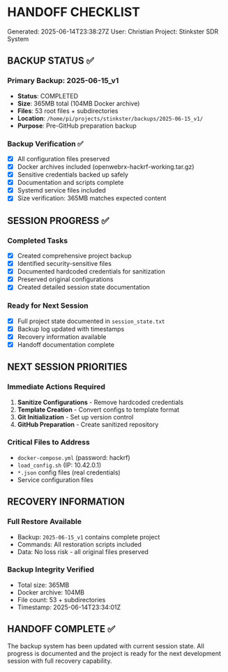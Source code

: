 # HANDOFF CHECKLIST
Generated: 2025-06-14T23:38:27Z
User: Christian
Project: Stinkster SDR System

## BACKUP STATUS ✅

### Primary Backup: 2025-06-15_v1
- **Status**: COMPLETED
- **Size**: 365MB total (104MB Docker archive)
- **Files**: 53 root files + subdirectories
- **Location**: `/home/pi/projects/stinkster/backups/2025-06-15_v1/`
- **Purpose**: Pre-GitHub preparation backup

### Backup Verification ✅
- [x] All configuration files preserved
- [x] Docker archives included (openwebrx-hackrf-working.tar.gz)
- [x] Sensitive credentials backed up safely
- [x] Documentation and scripts complete
- [x] Systemd service files included
- [x] Size verification: 365MB matches expected content

## SESSION PROGRESS ✅

### Completed Tasks
- [x] Created comprehensive project backup
- [x] Identified security-sensitive files
- [x] Documented hardcoded credentials for sanitization
- [x] Preserved original configurations
- [x] Created detailed session state documentation

### Ready for Next Session
- [x] Full project state documented in `session_state.txt`
- [x] Backup log updated with timestamps
- [x] Recovery information available
- [x] Handoff documentation complete

## NEXT SESSION PRIORITIES

### Immediate Actions Required
1. **Sanitize Configurations** - Remove hardcoded credentials
2. **Template Creation** - Convert configs to template format
3. **Git Initialization** - Set up version control
4. **GitHub Preparation** - Create sanitized repository

### Critical Files to Address
- `docker-compose.yml` (password: hackrf)
- `load_config.sh` (IP: 10.42.0.1)
- `*.json` config files (real credentials)
- Service configuration files

## RECOVERY INFORMATION

### Full Restore Available
- Backup: `2025-06-15_v1` contains complete project
- Commands: All restoration scripts included
- Data: No loss risk - all original files preserved

### Backup Integrity Verified
- Total size: 365MB
- Docker archive: 104MB
- File count: 53 + subdirectories
- Timestamp: 2025-06-14T23:34:01Z

## HANDOFF COMPLETE ✅

The backup system has been updated with current session state. All progress is documented and the project is ready for the next development session with full recovery capability.